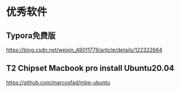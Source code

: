 # 优秀软件

## Typora免费版

https://blog.csdn.net/weixin_48011779/article/details/122322664

## T2 Chipset Macbook pro install Ubuntu20.04

https://github.com/marcosfad/mbp-ubuntu